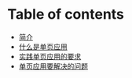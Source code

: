 # Table of contents

* [简介](readme.md)
* [什么是单页应用](main.-shi-mo-shi-dan-ye-ying-yong.md)
* [实践单页应用的要求](main.-shi-jian-dan-ye-ying-yong-de-yao-qiu.md)
* [单页应用要解决的问题](main.-dan-ye-ying-yong-yao-jie-jue-de-wen-ti.md)

